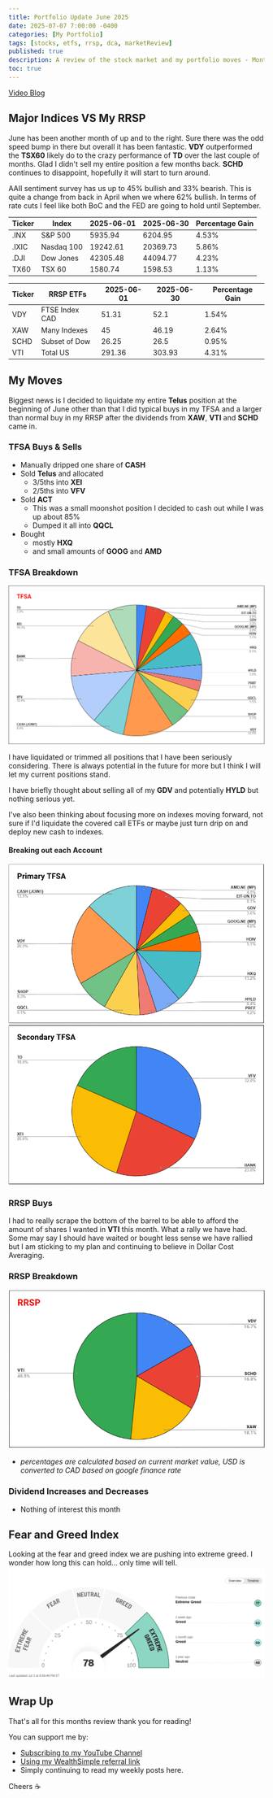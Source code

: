 ```yaml
---
title: Portfolio Update June 2025
date: 2025-07-07 7:00:00 -0400
categories: [My Portfolio]
tags: [stocks, etfs, rrsp, dca, marketReview]
published: true
description: A review of the stock market and my portfolio moves - Month 10
toc: true
---
```


[Video Blog](https://youtu.be/fWxESXb0tDc)

## Major Indices VS My RRSP

June has been another month of up and to the right. Sure there was the odd speed bump in there but overall it has been fantastic. **VDY** outperformed the **TSX60** likely do to the crazy performance of **TD** over the last couple of months. Glad I didn't sell my entire position a few months back. **SCHD** continues to disappoint, hopefully it will start to turn around.

AAII sentiment survey has us up to 45% bullish and 33% bearish. This is quite a change from back in April when we where 62% bullish. In terms of rate cuts I feel like both BoC and the FED are going to hold until September. 


  | **Ticker** | **Index**  | **2025-06-01** | **2025-06-30** | **Percentage Gain** |
  | ---------- | ---------- | -------------- | -------------- | ------------------- |
  | .INX       | S&P 500    | 5935.94        | 6204.95        | 4.53%               |
  | .IXIC      | Nasdaq 100 | 19242.61       | 20369.73       | 5.86%               |
  | .DJI       | Dow Jones  | 42305.48       | 44094.77       | 4.23%               |
  | TX60       | TSX 60     | 1580.74        | 1598.53        | 1.13%               |

  | **Ticker** | **RRSP ETFs**  | **2025-06-01** | **2025-06-30** | **Percentage Gain** |
  | ---------- | -------------- | -------------- | -------------- | ------------------- |
  | VDY        | FTSE Index CAD | 51.31          | 52.1           | 1.54%               |
  | XAW        | Many Indexes   | 45             | 46.19          | 2.64%               |
  | SCHD       | Subset of Dow  | 26.25          | 26.5           | 0.95%               |
  | VTI        | Total US       | 291.36         | 303.93         | 4.31%               |

## My Moves
Biggest news is I decided to liquidate my entire **Telus** position at the beginning of June other than that I did typical buys in my TFSA and a larger than normal buy in my RRSP after the dividends from **XAW**, **VTI** and **SCHD** came in.

### TFSA Buys & Sells
  - Manually dripped one share of **CASH**
  - Sold **Telus** and allocated
    - 3/5ths into **XEI**
    - 2/5ths into **VFV**
  - Sold **ACT**
    - This was a small moonshot position I decided to cash out while I was up about 85%
    - Dumped it all into **QQCL**
  - Bought
    - mostly **HXQ**
    - and small amounts of **GOOG** and **AMD**

### TFSA Breakdown
![image](/assets/2025/2025-07-07-tfsa.PNG)

I have liquidated or trimmed all positions that I have been seriously considering. There is always potential in the future for more but I think I will let my current positions stand.

I have briefly thought about selling all of my **GDV** and potentially **HYLD** but nothing serious yet.

I've also been thinking about focusing more on indexes moving forward, not sure if I'd liquidate the covered call ETFs or maybe just turn drip on and deploy new cash to indexes.

#### Breaking out each Account
![image](/assets/2025/2025-07-07-primary-tfsa.PNG)
![image](/assets/2025/2025-07-07-secondary-tfsa.PNG)

### RRSP Buys
I had to really scrape the bottom of the barrel to be able to afford the amount of shares I wanted in **VTI** this month. What a rally we have had. Some may say I should have waited or bought less sense we have rallied but I am sticking to my plan and continuing to believe in Dollar Cost Averaging.

### RRSP Breakdown
![image](/assets/2025/2025-07-07-rrsp.PNG)
- *percentages are calculated based on current market value, USD is converted to CAD based on google finance rate*

### Dividend Increases and Decreases
-  Nothing of interest this month

## Fear and Greed Index
Looking at the fear and greed index we are pushing into extreme greed. I wonder how long this can hold... only time will tell.
![image](/assets/2025/2025-07-07-fear-and-greed.PNG)

## Wrap Up

That's all for this months review thank you for reading!

You can support me by:
- [Subscribing to my YouTube Channel](https://www.youtube.com/@FinancialFreedomAnOdyssey?sub_confirmation=1)
- [Using my WealthSimple referral link](https://my.wealthsimple.com/app/public/trade-referral-signup?code=VUGTXQ)
- Simply continuing to read my weekly posts here.

Cheers ☕